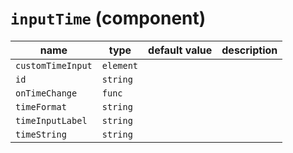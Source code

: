 # `inputTime` (component)

| name              | type      | default value | description |
| ----------------- | --------- | ------------- | ----------- |
| `customTimeInput` | `element` |               |             |
| `id`              | `string`  |               |             |
| `onTimeChange`    | `func`    |               |             |
| `timeFormat`      | `string`  |               |             |
| `timeInputLabel`  | `string`  |               |             |
| `timeString`      | `string`  |               |             |
